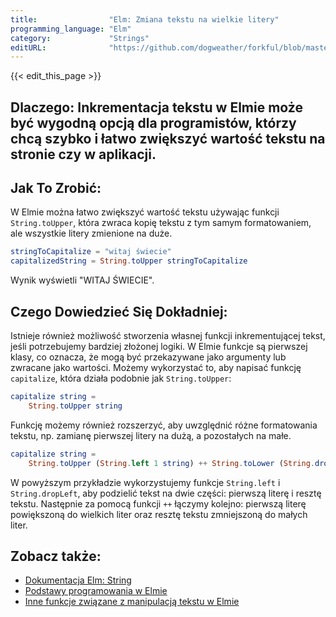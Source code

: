 ```yaml
---
title:                "Elm: Zmiana tekstu na wielkie litery"
programming_language: "Elm"
category:             "Strings"
editURL:              "https://github.com/dogweather/forkful/blob/master/content/pl/elm/capitalizing-a-string.md"
---
```


{{< edit_this_page >}}

## Dlaczego: Inkrementacja tekstu w Elmie może być wygodną opcją dla programistów, którzy chcą szybko i łatwo zwiększyć wartość tekstu na stronie czy w aplikacji.

## Jak To Zrobić: 
W Elmie można łatwo zwiększyć wartość tekstu używając funkcji `String.toUpper`, która zwraca kopię tekstu z tym samym formatowaniem, ale wszystkie litery zmienione na duże.

```Elm
stringToCapitalize = "witaj świecie"
capitalizedString = String.toUpper stringToCapitalize
```
Wynik wyświetli "WITAJ ŚWIECIE".

## Czego Dowiedzieć Się Dokładniej: 
Istnieje również możliwość stworzenia własnej funkcji inkrementującej tekst, jeśli potrzebujemy bardziej złożonej logiki. W Elmie funkcje są pierwszej klasy, co oznacza, że mogą być przekazywane jako argumenty lub zwracane jako wartości. Możemy wykorzystać to, aby napisać funkcję `capitalize`, która działa podobnie jak `String.toUpper`:

```Elm
capitalize string = 
    String.toUpper string
```

Funkcję możemy również rozszerzyć, aby uwzględnić różne formatowania tekstu, np. zamianę pierwszej litery na dużą, a pozostałych na małe. 

```Elm
capitalize string = 
    String.toUpper (String.left 1 string) ++ String.toLower (String.dropLeft 1 string)
```

W powyższym przykładzie wykorzystujemy funkcje `String.left` i `String.dropLeft`, aby podzielić tekst na dwie części: pierwszą literę i resztę tekstu. Następnie za pomocą funkcji `++` łączymy kolejno: pierwszą literę powiększoną do wielkich liter oraz resztę tekstu zmniejszoną do małych liter.

## Zobacz także:
- [Dokumentacja Elm: String](https://package.elm-lang.org/packages/elm/core/latest/String)
- [Podstawy programowania w Elmie](https://www.learnelm.org/)
- [Inne funkcje związane z manipulacją tekstu w Elmie](https://package.elm-lang.org/packages/elm/core/latest/String#ascii)